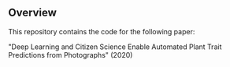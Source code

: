 ## Overview

This repository contains the code for the following paper:  

"Deep Learning and Citizen Science Enable Automated Plant Trait Predictions from Photographs" (2020)
